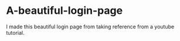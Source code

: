 # A-beautiful-login-page
I made this beautiful login page from taking reference from a youtube tutorial.
